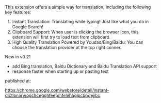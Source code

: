 This extension offers a simple way for translation, including the following key features:

1. Instant Translation: Translating while typing! Just like what you do in Google Search!
2. Clipboard Support: When user is clicking the browser icon, this extension will first try to load text from clipboard.
3. High Quality Translation Powered by Youdao/Bing/Baidu: You can choose the translation provider at the top right conner.


New in v0.21
* add Bing translation, Baidu Dictionary and Baidu Translation API support
* response faster when starting up or pasting text


published at:

https://chrome.google.com/webstore/detail/instant-dictionary/ogchcegghfeepmfehihagjpcbpgejibc